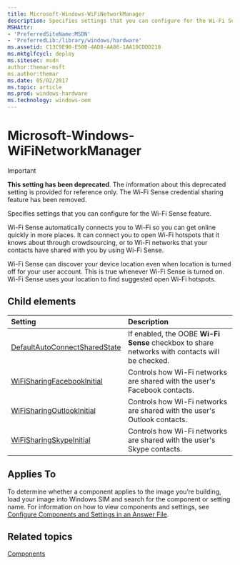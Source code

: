```yaml
---
title: Microsoft-Windows-WiFiNetworkManager
description: Specifies settings that you can configure for the Wi-Fi Sense feature.
MSHAttr:
- 'PreferredSiteName:MSDN'
- 'PreferredLib:/library/windows/hardware'
ms.assetid: C13C9E90-E50B-4AD8-AA86-1AA10CDDD218
ms.mktglfcycl: deploy
ms.sitesec: msdn
author:themar-msft
ms.author:themar
ms.date: 05/02/2017
ms.topic: article
ms.prod: windows-hardware
ms.technology: windows-oem
---
```

# Microsoft-Windows-WiFiNetworkManager

> [!Important]
> **This setting has been deprecated**. The information about this deprecated setting is provided for reference only. The Wi-Fi Sense credential sharing feature has been removed.

Specifies settings that you can configure for the Wi-Fi Sense feature.

Wi-Fi Sense automatically connects you to Wi-Fi so you can get online quickly in more places. It can connect you to open Wi-Fi hotspots that it knows about through crowdsourcing, or to Wi-Fi networks that your contacts have shared with you by using Wi-Fi Sense.

Wi-Fi Sense can discover your device location even when location is turned off for your user account. This is true whenever Wi-Fi Sense is turned on. Wi-Fi Sense uses your location to find suggested open Wi-Fi hotspots.

## Child elements

| Setting                 | Description                                                                           |
|:------------------------|:--------------------------------------------------------------------------------------|
| [DefaultAutoConnectSharedState](microsoft-windows-wifinetworkmanager-defaultautoconnectsharedstate.md) | If enabled, the OOBE <strong>Wi-Fi Sense</strong> checkbox to share networks with contacts will be checked. |
| [WiFiSharingFacebookInitial](microsoft-windows-wifinetworkmanager-wifisharingfacebookinitial.md) | Controls how Wi-Fi networks are shared with the user's Facebook contacts. |
| [WiFiSharingOutlookInitial](microsoft-windows-wifinetworkmanager-wifisharingoutlookinitial.md) | Controls how Wi-Fi networks are shared with the user's Outlook contacts. |
| [WiFiSharingSkypeInitial](microsoft-windows-wifinetworkmanager-wifisharingskypeinitial.md) | Controls how Wi-Fi networks are shared with the user's Skype contacts. |

## Applies To

To determine whether a component applies to the image you’re building, load your image into Windows SIM and search for the component or setting name. For information on how to view components and settings, see [Configure Components and Settings in an Answer File](https://docs.microsoft.com/en-us/windows-hardware/customize/desktop/wsim/configure-components-and-settings-in-an-answer-file).

## Related topics

[Components](components-b-unattend.md)
